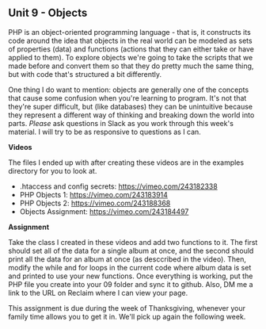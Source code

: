 ## Unit 9 - Objects

PHP is an object-oriented programming language - that is, it constructs its code around the idea that objects in the real world can be modeled as sets of properties (data) and functions (actions that they can either take or have applied to them). To explore objects we're going to take the scripts that we made before and convert them so that they do pretty much the same thing, but with code that's structured a bit differently.

One thing I do want to mention: objects are generally one of the concepts that cause some confusion when you're learning to program. It's not that they're super difficult, but (like databases) they can be unintuitive because they represent a different way of thinking and breaking down the world into parts. *Please* ask questions in Slack as you work through this week's material. I will try to be as responsive to questions as I can.

**Videos**

The files I ended up with after creating these videos are in the examples directory for you to look at.

- .htaccess and config secrets: <https://vimeo.com/243182338>
- PHP Objects 1: <https://vimeo.com/243183914>
- PHP Objects 2: <https://vimeo.com/243188368>
- Objects Assignment: <https://vimeo.com/243184497>

**Assignment**

Take the class I created in these videos and add two functions to it. The first should set all of the data for a single album at once, and the second should print all the data for an album at once (as desccribed in the video). Then, modify the while and for loops in the current code where album data is set and printed to use your new functions. Once everything is working, put the PHP file you create into your 09 folder and sync it to github. Also, DM me a link to the URL on Reclaim where I can view your page.

This assignment is due during the week of Thanksgiving, whenever your family time allows you to get it in. We'll pick up again the following week.

